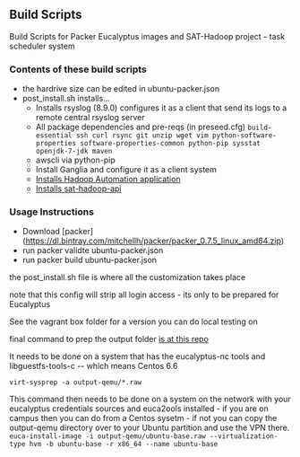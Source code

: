 ## Build Scripts

Build Scripts for Packer Eucalyptus images and SAT-Hadoop project - task scheduler system

### Contents of these build scripts
- the hardrive size can be edited in ubuntu-packer.json
- post_install.sh installs...
  * Installs rsyslog (8.9.0) configures it as a client that send its logs to a remote central rsyslog server
  * All package dependencies and pre-reqs (in preseed.cfg) `build-essential ssh curl rsync git unzip wget vim python-software-properties software-properties-common python-pip sysstat openjdk-7-jdk maven` 
  * awscli via python-pip
  * Install Ganglia and configure it as a client system
  * [Installs Hadoop Automation application](https://github.com/saipramod/HadoopAutomation.git) 
  * [Installs sat-hadoop-api](https://github.com/saipramod/sat-hadoop-api.git) 

### Usage Instructions
- Download [packer] (https://dl.bintray.com/mitchellh/packer/packer_0.7.5_linux_amd64.zip) 
- run packer validte ubuntu-packer.json   
- run packer build ubuntu-packer.json

the post_install.sh file is where all the customization takes place

note that this config will strip all login access - its only to be prepared for Eucalyptus

See the vagrant box folder for a version you can do local testing on

final command to prep the output folder [is at this repo](https://github.com/viglesiasce/cloud-images/)

It needs to be done on a system that has the eucalyptus-nc tools and libguestfs-tools-c -- which means Centos 6.6

`virt-sysprep -a output-qemu/*.raw`

This command then needs to be done on a system on the network with your eucalyptus credentials sources and euca2ools installed - if you are on campus then you can do from a Centos sysetm - if not you can copy the output-qemu directory over to your Ubuntu partition and use the VPN there.
`euca-install-image -i output-qemu/ubuntu-base.raw --virtualization-type hvm -b ubuntu-base -r x86_64 --name ubuntu-base`


